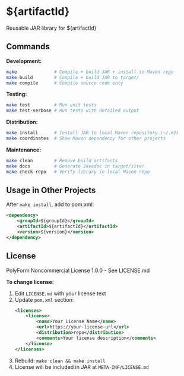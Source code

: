 # ${artifactId}

Reusable JAR library for ${artifactId}

## Commands

**Development:**
```bash
make              # Compile + build JAR + install to Maven repo
make build        # Compile + build JAR to target/
make compile      # Compile source code only
```

**Testing:**
```bash
make test         # Run unit tests
make test-verbose # Run tests with detailed output
```

**Distribution:**
```bash
make install      # Install JAR to local Maven repository (~/.m2)
make coordinates  # Show Maven dependency for other projects
```

**Maintenance:**
```bash
make clean        # Remove build artifacts
make docs         # Generate Javadoc in target/site/
make check-repo   # Verify library in local Maven repo
```

## Usage in Other Projects

After `make install`, add to pom.xml:
```xml
<dependency>
    <groupId>${groupId}</groupId>
    <artifactId>${artifactId}</artifactId>
    <version>${version}</version>
</dependency>
```

## License

PolyForm Noncommercial License 1.0.0 - See LICENSE.md

**To change license:**
1. Edit `LICENSE.md` with your license text
2. Update `pom.xml` section:
   ```xml
   <licenses>
       <license>
           <name>Your License Name</name>
           <url>https://your-license-url</url>
           <distribution>repo</distribution>
           <comments>Your license description</comments>
       </license>
   </licenses>
   ```
3. Rebuild: `make clean && make install`
4. License will be included in JAR at `META-INF/LICENSE.md`
